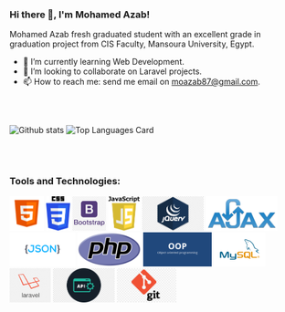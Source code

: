 ### Hi there 👋, I'm Mohamed Azab!

Mohamed Azab fresh graduated student with an excellent grade in graduation project from CIS Faculty, Mansoura University, Egypt.

- 🌱 I’m currently learning Web Development.
- 👯 I’m looking to collaborate on Laravel projects.
- 📫 How to reach me: send me email on moazab87@gmail.com.

<br> <br>

![Github stats](https://github-readme-stats.vercel.app/api?username=moazab87&theme=highcontrast&show_icons=true&count_private=true)
![Top Languages Card](https://github-readme-stats.vercel.app/api/top-langs/?username=moazab87&layout=compact)

<br> <br>

### **Tools and Technologies:**  

<code><img height="60" src="https://github.com/moazab87/moazab87/blob/main/assets/html.png"></code>
<code><img height="60" src="https://github.com/moazab87/moazab87/blob/main/assets/css.png"></code>
<code><img height="60" src="https://github.com/moazab87/moazab87/blob/main/assets/bootstrap.png"></code>
<code><img height="60" src="https://github.com/moazab87/moazab87/blob/main/assets/JavaScript.png"></code>
<code><img height="60" src="https://github.com/moazab87/moazab87/blob/main/assets/jquery.png"></code>
<code><img height="60" src="https://github.com/moazab87/moazab87/blob/main/assets/ajax.png"></code>
<code><img height="60" src="https://github.com/moazab87/moazab87/blob/main/assets/json1.png"></code>
<code><img height="60" src="https://github.com/moazab87/moazab87/blob/main/assets/php.png"></code>
<code><img height="60" src="https://github.com/moazab87/moazab87/blob/main/assets/oop.png"></code>
<code><img height="60" src="https://github.com/moazab87/moazab87/blob/main/assets/mysql.png"></code>
<code><img height="60" src="https://github.com/moazab87/moazab87/blob/main/assets/laravel.png"></code>
<code><img height="60" src="https://github.com/moazab87/moazab87/blob/main/assets/api.png"></code>
<code><img height="60" src="https://github.com/moazab87/moazab87/blob/main/assets/git.png"></code>
